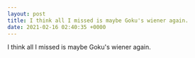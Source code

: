 ```yaml
---
layout: post
title: I think all I missed is maybe Goku's wiener again.
date: 2021-02-16 02:40:35 +0000
---
```


I think all I missed is maybe Goku's wiener again.

